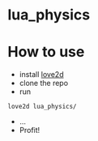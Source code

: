 # lua_physics

# How to use
- install [love2d](https://love2d.org/)
- clone the repo
- run 
```
love2d lua_physics/
```
- ...
- Profit!
